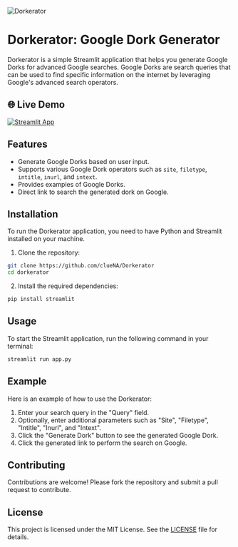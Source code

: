 ![Dorkerator](https://socialify.git.ci/clueNA/Dorkerator/image?font=Source+Code+Pro&language=1&name=1&owner=1&pattern=Transparent&stargazers=1&theme=Dark)

# Dorkerator: Google Dork Generator

Dorkerator is a simple Streamlit application that helps you generate Google Dorks for advanced Google searches. Google Dorks are search queries that can be used to find specific information on the internet by leveraging Google's advanced search operators.

## 🌐 Live Demo
[![Streamlit App](https://static.streamlit.io/badges/streamlit_badge_black_white.svg)](https://dorkerator.streamlit.app/)


## Features

- Generate Google Dorks based on user input.
- Supports various Google Dork operators such as `site`, `filetype`, `intitle`, `inurl`, and `intext`.
- Provides examples of Google Dorks.
- Direct link to search the generated dork on Google.

## Installation

To run the Dorkerator application, you need to have Python and Streamlit installed on your machine.

1. Clone the repository:

```sh
git clone https://github.com/clueNA/Dorkerator
cd dorkerator
```

2. Install the required dependencies:

```sh
pip install streamlit
```

## Usage

To start the Streamlit application, run the following command in your terminal:

```sh
streamlit run app.py
```

## Example

Here is an example of how to use the Dorkerator:

1. Enter your search query in the "Query" field.
2. Optionally, enter additional parameters such as "Site", "Filetype", "Intitle", "Inurl", and "Intext".
3. Click the "Generate Dork" button to see the generated Google Dork.
4. Click the generated link to perform the search on Google.

## Contributing

Contributions are welcome! Please fork the repository and submit a pull request to contribute.

## License

This project is licensed under the MIT License. See the [LICENSE](LICENSE) file for details.
